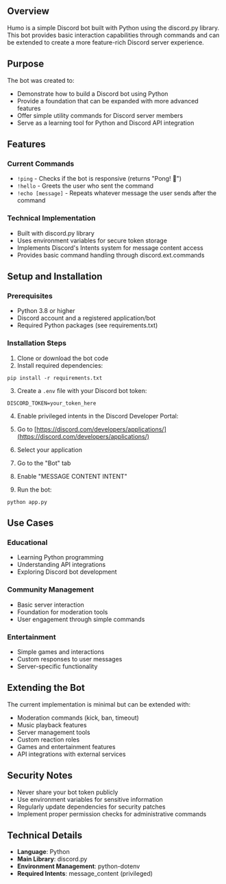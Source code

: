 
## Overview

Humo is a simple Discord bot built with Python using the discord.py library. This bot provides basic interaction capabilities through commands and can be extended to create a more feature-rich Discord server experience.

## Purpose

The bot was created to:

- Demonstrate how to build a Discord bot using Python
- Provide a foundation that can be expanded with more advanced features
- Offer simple utility commands for Discord server members
- Serve as a learning tool for Python and Discord API integration

## Features

### Current Commands

- `!ping` - Checks if the bot is responsive (returns "Pong! 🎣")
- `!hello` - Greets the user who sent the command
- `!echo [message]` - Repeats whatever message the user sends after the command

### Technical Implementation

- Built with discord.py library
- Uses environment variables for secure token storage
- Implements Discord's Intents system for message content access
- Provides basic command handling through discord.ext.commands

## Setup and Installation

### Prerequisites

- Python 3.8 or higher
- Discord account and a registered application/bot
- Required Python packages (see requirements.txt)

### Installation Steps

1. Clone or download the bot code
2. Install required dependencies:

```plaintext
pip install -r requirements.txt
```

3. Create a `.env` file with your Discord bot token:

```plaintext
DISCORD_TOKEN=your_token_here
```

4. Enable privileged intents in the Discord Developer Portal:

1. Go to [https://discord.com/developers/applications/](https://discord.com/developers/applications/)
2. Select your application
3. Go to the "Bot" tab
4. Enable "MESSAGE CONTENT INTENT"

5. Run the bot:

```plaintext
python app.py
```

## Use Cases

### Educational

- Learning Python programming
- Understanding API integrations
- Exploring Discord bot development

### Community Management

- Basic server interaction
- Foundation for moderation tools
- User engagement through simple commands

### Entertainment

- Simple games and interactions
- Custom responses to user messages
- Server-specific functionality

## Extending the Bot

The current implementation is minimal but can be extended with:

- Moderation commands (kick, ban, timeout)
- Music playback features
- Server management tools
- Custom reaction roles
- Games and entertainment features
- API integrations with external services

## Security Notes

- Never share your bot token publicly
- Use environment variables for sensitive information
- Regularly update dependencies for security patches
- Implement proper permission checks for administrative commands

## Technical Details

- **Language**: Python
- **Main Library**: discord.py
- **Environment Management**: python-dotenv
- **Required Intents**: message_content (privileged)